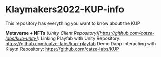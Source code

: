 # Klaymakers2022-KUP-info
This repository has everything you want to know about the KUP


**Metaverse + NFTs**
*(Unity Client Repository)[https://github.com/catze-labs/kup-unity]*: 
Linking Playfab with Unity Repository: https://github.com/catze-labs/kup-playfab
Demo Dapp interacting with Klaytn Repository: https://github.com/catze-labs/KUP


